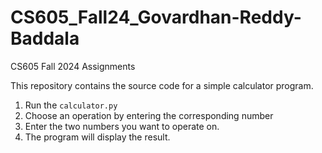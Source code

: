 # CS605_Fall24_Govardhan-Reddy-Baddala
CS605 Fall 2024 Assignments


This repository contains the source code for a simple calculator program.


1. Run the `calculator.py` 
2. Choose an operation by entering the corresponding number 
3. Enter the two numbers you want to operate on.
4. The program will display the result.

